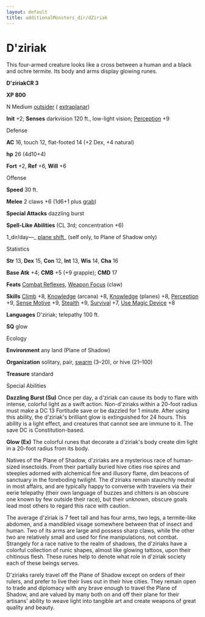 ```yaml
---
layout: default
title: additionalMonsters_dir/dZiriak
---
```

# D'ziriak 

This four-armed creature looks like a cross between a human and a black and ochre termite. Its body and arms display glowing runes.

**D'ziriakCR 3**

**XP 800**

N Medium [outsider](../monsters_dir/creatureTypes#_outsider) ( [extraplanar](../monsters_dir/creatureTypes#_extraplanar-subtype))

**Init** +2; **Senses** darkvision 120 ft., low-light vision; [Perception](../additionalMonsters_dir/../skills_dir/perception#_perception) +9

Defense

**AC** 16, touch 12, flat-footed 14 (+2 Dex, +4 natural)

**hp** 26 (4d10+4)

**Fort** +2, **Ref** +6, **Will** +6

Offense

**Speed** 30 ft.

**Melee** 2 claws +6 (1d6+1 plus [grab](../monsters_dir/universalMonsterRules#_grab))

**Special Attacks** dazzling burst

**Spell-Like Abilities** (CL 3rd; concentration +6)

1_dir/day—_ [plane shift](../additionalMonsters_dir/../spells_dir/planeShift#_plane-shift)_ (self only, to Plane of Shadow only)

Statistics

**Str** 13, **Dex** 15, **Con** 12, **Int** 13, **Wis** 14, **Cha** 16

**Base Atk** +4; **CMB** +5 (+9 grapple); **CMD** 17

**Feats** [Combat Reflexes](../additionalMonsters_dir/../feats#_combat-reflexes), [Weapon Focus](../additionalMonsters_dir/../feats#_weapon-focus) (claw)

**Skills** [Climb](../additionalMonsters_dir/../skills_dir/climb#_climb) +8, [Knowledge](../additionalMonsters_dir/../skills_dir/knowledge#_knowledge) (arcana) +8, [Knowledge](../additionalMonsters_dir/../skills_dir/knowledge#_knowledge) (planes) +8, [Perception](../additionalMonsters_dir/../skills_dir/perception#_perception) +9, [Sense Motive](../additionalMonsters_dir/../skills_dir/senseMotive#_sense-motive) +9, [Stealth](../additionalMonsters_dir/../skills_dir/stealth#_stealth) +9, [Survival](../additionalMonsters_dir/../skills_dir/survival#_survival) +7, [Use Magic Device](../additionalMonsters_dir/../skills_dir/useMagicDevice#_use-magic-device) +8

**Languages** D'ziriak; telepathy 100 ft.

**SQ** glow

Ecology

**Environment** any land (Plane of Shadow)

**Organization** solitary, pair, [swarm](../monsters_dir/creatureTypes#_swarm-subtype) (3–20), or hive (21–100)

**Treasure** standard

Special Abilities

**Dazzling Burst (Su)** Once per day, a d'ziriak can cause its body to flare with intense, colorful light as a swift action. Non-d'ziriaks within a 20-foot radius must make a DC 13 Fortitude save or be dazzled for 1 minute. After using this ability, the d'ziriak's brilliant glow is extinguished for 24 hours. This ability is a light effect, and creatures that cannot see are immune to it. The save DC is Constitution-based.

**Glow (Ex)** The colorful runes that decorate a d'ziriak's body create dim light in a 20-foot radius from its body.

Natives of the Plane of Shadow, d'ziriaks are a mysterious race of human-sized insectoids. From their partially buried hive cities rise spires and steeples adorned with alchemical fire and illusory flame, dim beacons of sanctuary in the foreboding twilight. The d'ziriaks remain staunchly neutral in most affairs, and are typically happy to converse with travelers via their eerie telepathy (their own language of buzzes and chitters is an obscure one known by few outside their race), but their unknown, obscure goals lead most others to regard this race with caution.

The average d'ziriak is 7 feet tall and has four arms, two legs, a termite-like abdomen, and a mandibled visage somewhere between that of insect and human. Two of its arms are large and possess sharp claws, while the other two are relatively small and used for fine manipulations, not combat. Strangely for a race native to the realm of shadows, the d'ziriaks have a colorful collection of runic shapes, almost like glowing tattoos, upon their chitinous flesh. These runes help to denote what role in d'ziriak society each of these beings serves.

D'ziriaks rarely travel off the Plane of Shadow except on orders of their rulers, and prefer to live their lives out in their hive cities. They remain open to trade and diplomacy with any brave enough to travel the Plane of Shadow, and are valued by many both on and off their plane for their artisans' ability to weave light into tangible art and create weapons of great quality and beauty.

